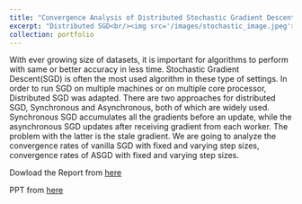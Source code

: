 ```yaml
---
title: "Convergence Analysis of Distributed Stochastic Gradient Descent Algorithms"
excerpt: "Distributed SGD<br/><img src='/images/stochastic_image.jpeg'>"
collection: portfolio
---
```


With ever growing size of datasets, it is important for algorithms to perform with same or better accuracy in less time. Stochastic Gradient Descent(SGD) is often the most used algorithm in these type of settings. In order to run SGD on multiple machines or on multiple core processor, Distributed SGD was adapted. There are two approaches for distributed SGD, Synchronous and Asynchronous, both of which are widely used. Synchronous SGD accumulates all the gradients before an update, while the asynchronous SGD updates after receiving gradient from each worker. The problem with the latter is the stale gradient. We are going to analyze the convergence rates of vanilla SGD with fixed and varying step sizes, convergence rates of ASGD with fixed and varying step sizes.

Dowload the Report from [here](https://drive.google.com/file/d/1uEx20Tt-tSjxjFDjL_jM16Ubwog2QtxS/view?usp=sharing)

PPT from [here](https://drive.google.com/file/d/1FDizojSglez8gJWJzVTmBAHnrRbn2PUS/view?usp=sharing)
